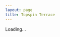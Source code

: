 ```yaml
---
layout: page
title: Topspin Terrace
---
```




<p id="cellData">Loading...</p>

<script src="/assets/js/tt.js defer></script>
